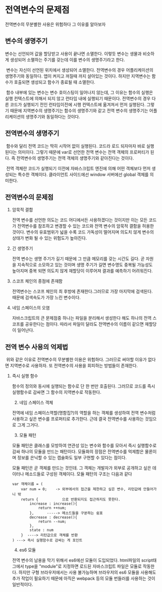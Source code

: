 # 전역변수의 문제점

전역변수의 무분별한 사용은 위험하다 그 이유를 알아보자

## 변수의 생명주기

변수는 선언되어 값을 할당받고 사용이 끝나면 소멸한다. 이렇듯 변수는 생물과 비슷하게 생성되어 소멸하는 주기를 갖는데 이를 변수의 생명주기라고 한다.

​	변수는 자신이 선언된 위치에서 생성되어 소멸한다. 전역변수의 경우 어플리케이션의 생명주기와 동일하다. 앱이 켜지고 꺼질때 까지 살아있는 것이다. 하지만 지역변수는 함수가 호출되면 생성되고 함수가 종료될 때 소멸한다.

​	함수 내부에 있는 변수는 변수 호이스팅이 일어나지 않는데, 그 이유는 함수의 실행은 실행 컨텍스트에 의해서 되지 않고 런타임 내에 실행되기 때문이다. 전역변수의 경우 다른 코드가 실행되기 전인 런타임이전에 시행 컨텍스트에 옮겨져서 먼저 실행된다. 그렇기 때문에 지역변수의 생명주기는 함수의 생명주기와 같고 전역 변수의 생명주기는 어플리케이션의 생명주기와 동일하다는 것이다.



## 전역변수의 생명주기

​	함수와 달리 전역 코드는 딱히 시작어 없이 실행된다. 코드라 로드 되자마자 바로 실행된다는 의미이다. 그렇기 때문에 var로 선언한 전역 변수는 전역 객체의 프로퍼티가 된다. 즉 전역변수의 생명주기는 전역 객체의 생명주기와 같아진다는 것이다.

​	전역 객체란 코드가 실행되기 이전에 자바스크립트 엔진에 의해 어떤 객체보다 먼저 생성되는 특수한 객체이다. 클라이언트 사이드에선 window 서버에선 global 객체를 의미한다.



## 전역변수의 문제점

1. 암묵적 결합

   전역 변수를 선언한 의도는 코드 어디에서든 사용하겠다는 것이지만 이는 모든 코드가 전역변수를 참조하고 변경할 수 있는 코드와 전역 변수의 암묵적 결함을 허용한 것이다. 변수의 유효범위가 넓을 수록 코드 가독성이 떨어지며 의도치 않게 변수의 상태가 변화 될 수 있는 위험도가 높아진다.

2. 긴 생명주기

   전역 변수는 생명 주기가 길기 때문에 그 만큼 메모리를 갖는 시간도 길다. 곧 자원을 지속적으로 소모하고 있는 것이며 생명 주기가 길면 변수명도 중복될 가능성도 높아지며 중복 되면 의도치 않게 재할당이 이루어져 결과를 예측하기 어려워진다.

3. 스코프 체인의 종점에 존재함

   전역변수는 스코프 체인의 최 후방에 존재한다.그러므로 가장 마지막에 검색된다. 때문에 검색속도가 가장 느린 변수이다.

4. 네임 스페이스의 오염

   자바스크립트의 큰 문제점중 하나는 파일을 분리해서 생성한다 해도 하나의 전역 스코프를 공유한다는 점이다. 따라서 파일이 달라도 전역변수의 이름이 같으면 재할당이 일어난다.



## 전역 변수 사용의 억제법

​	위와 같은 이유로 전역변수의 무분별한 이용은 위험하다. 그러므로 써야할 이유가 없다면 지역변수로 사용하자. 또 전역변수의 사용을 회피하는 방법들이 존재한다.

 1. 즉시 실행 함수

    함수의 정의와 동시에 실행되는 함수로 단 한 번만 호출된다. 그러므로 코드를 즉시 실행함수로 감싸면 그 함수의 지역변수로 작동한다.

	2. 네임 스페이스 객체

    전역에 네임 스페이스역할(명함집?)의 역할을 하는 객체를 생성하여 전역 변수처럼 사용하고 싶은 변수를 프로퍼티로 추가한다. 근데 결국 전역변수를 사용하는 것임으로 그게 그거다.

	3. 모듈 패턴

    모듈 패턴은 클래스를 모방하여 연관성 있는 변수와 함수를 모아서 즉시 실행함수로 감싸 하나의 모듈을 만드는 패턴이다. 모듈화의 장점은 전역변수를 억제함은 물론이며 정보를 은닉할 수 있는 캡슐화도 일부 구현할 수 있다는 점이다.

    모듈 패턴은 곧 객체를 만드는 것인데. 그 객체는 개발자가 외부로 공개하고 싶은 데이터나 메소드들로 구성된 객체이다. 모듈 패턴의 구조는 다음과 같다

    ```
    var 객체이름 = (
    	var num = 0; 	-> 외부에서의 접근을 제한하고 싶은 변수, 리턴값에 안들어가니 밖
    	return {		   으로 반환되지도 접근하지도 못한다.
    		increase : increase(){
    			return ++num;
    		},  	-----> 메소드들을 구분하는 쉼표
    		decrease : decrease(){
    			return --num;
    		},
    		state : num
    	}  ----> 리턴값으로 객체를 반환
    ) ---> 즉시 실행함수로 감싸는 게 포인트
    ```

	4. es6 모듈

    전역 변수의 남용을 막기 위해서 es6에선 모듈이 도입되었다. html파일의 script태그에서 type을 "module"로 지정하면 로드된 자바스크립트 파일은 모듈로 작동한다. 하지만 구형 브라우저에서는 사용 불가능하며 브라우저의 es6 모듈을 사용해도 추가 작업이 필요하기 때문에 아직은 webpack 등의 모듈 번들러를 사용하는 것이 일반적이다.
